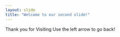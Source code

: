 ```yaml
---
layout: slide
title: "Welcome to our second slide!"
---
```

Thank you for Visiting
Use the left arrow to go back!
